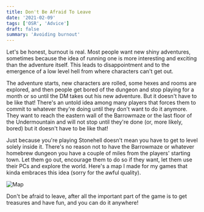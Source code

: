 ```yaml
---
title: Don't Be Afraid To Leave
date: '2021-02-09'
tags: ['OSR', 'Advice']
draft: false
summary: 'Avoiding burnout'
---
```


Let's be honest, burnout is real. Most people want new shiny adventures, sometimes because the idea of running one is more interesting and exciting than the adventure itself. This leads to disappointment and to the emergence of a low level hell from where characters can't get out.

The adventure starts, new characters are rolled, some hexes and rooms are explored, and then people get bored of the dungeon and stop playing for a month or so until the DM takes out his new adventure. But it doesn't have to be like that! There's an untold idea among many players that forces them to commit to whatever they're doing until they don't want to do it anymore. They want to reach the eastern wall of the Barrowmaze or the last floor of the Undermountain and will not stop until they're done (or, more likely, bored) but it doesn't have to be like that!

Just because you're playing Stonehell doesn't mean you have to get to level solely inside it. There's no reason not to have the Barrowmaze or whatever homebrew dungeon you have a couple of miles from the players' starting town. Let them go out, encourage them to do so if they want, let them use their PCs and explore the world. Here's a map I made for my games that kinda embraces this idea (sorry for the awful quality).

![Map](/static/images/homebrew.png)

Don't be afraid to leave, after all the important part of the game is to get treasures and have fun, and you can do it anywhere!

